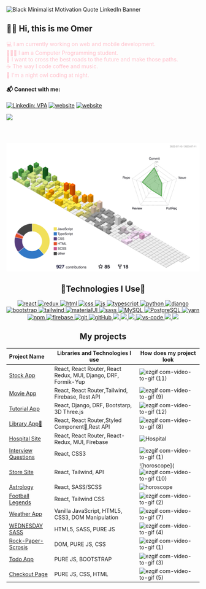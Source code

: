 ![Black Minimalist Motivation Quote LinkedIn Banner](https://github.com/Omeko-FG/backend-practice-DJANGO/assets/119002766/e740b629-5b64-4f12-a771-73d87aea3463)

## 👋🏻 Hi, this is me Omer

<font color="pink">💻  I am currently working on web and mobile development. </font>
</br>
<font color="pink">🧑🏻‍💻 I am a Computer Programming student. </font>
</br>
<font color="pink">🌌 I want to cross the best roads to the future and make those paths. </font>
</br>
<font color="pink">☕ The way I code coffee and music.</font>
</br>
<font color="pink">🌃 I'm a night owl coding at night.</font>

#### 📬 Connect with me:

[![Linkedin: VPA](https://img.shields.io/badge/linkedin-%230077B5.svg?&style=for-the-badge&logo=linkedin&logoColor=white)](https://www.linkedin.com/in/omer-faruk-gurbuz/)
[![website](https://img.shields.io/badge/gmail-f1f2f6.svg?&style=for-the-badge&logo=gmail&logoColor=red)](mailto:gurbuzzomer@gmail.com)
[![website](https://img.shields.io/badge/%20-medium-black?&style=for-the-badge&logoColor=white)](https://medium.com/@omerfarukgrbz)

![](https://komarev.com/ghpvc/?username=Omeko-FG&color=blue&style=for-the-badge)
</br>
</br>
</br>
### 

<div align="center">
<img src="./profile-3d-contrib/profile-season-animate.svg"/>
</div>

###
<h2 align="center">🚀Technologies I Use🚀</h2>
<div align="center">
<p>
<a href="#" target="_blank"> <img src="https://cdn.icon-icons.com/icons2/2415/PNG/512/react_original_wordmark_logo_icon_146375.png" alt="react" width="50"/> </a> 
<a href="#" target="_blank"> <img src="https://user-images.githubusercontent.com/25181517/187896150-cc1dcb12-d490-445c-8e4d-1275cd2388d6.png" alt="redux" width="50"/> </a> 
<a href="#" target="_blank"> <img src="https://www.svgrepo.com/show/353884/html-5.svg" alt="html" height="50"/> </a> 
<a href="#" target="_blank"> <img src="https://www.svgrepo.com/show/303263/css3-logo.svg" alt="css" height="50"/> </a> 
<a href="#" target="_blank"> <img src="https://cdn.icon-icons.com/icons2/2108/PNG/512/javascript_icon_130900.png" alt="js" height="50"/> </a> 
  <a href="#" target="_blank"> <img src="https://user-images.githubusercontent.com/25181517/183890598-19a0ac2d-e88a-4005-a8df-1ee36782fde1.png" alt="typescript" height="50"/> </a>
<a href="#" target="_blank"> <img src="https://www.python.org/static/img/python-logo.png" alt="python" width="150"/> </a>  
<a href="#" target="_blank"> <img src="https://cdn.icon-icons.com/icons2/2415/PNG/512/django_plain_logo_icon_146558.png" alt="django" height="60"/> </a> 
<a href="#" target="_blank"> <img src="https://user-images.githubusercontent.com/25181517/183898054-b3d693d4-dafb-4808-a509-bab54cf5de34.png" alt="bootstrap" height="50"/> </a> 
<a href="#" target="_blank"> <img src="https://user-images.githubusercontent.com/25181517/202896760-337261ed-ee92-4979-84c4-d4b829c7355d.png" alt="tailwind" height="50"/> </a> 
<a href="#" target="_blank"> <img src="https://user-images.githubusercontent.com/25181517/189716630-fe6c084c-6c66-43af-aa49-64c8aea4a5c2.png" alt="materialUI" height="50"/> </a> 
<a href="#" target="_blank"> <img src="https://user-images.githubusercontent.com/25181517/192158956-48192682-23d5-4bfc-9dfb-6511ade346bc.png" alt="sass" height="50"/> </a> 
<a href="#" target="_blank"> <img src="https://cdn.icon-icons.com/icons2/2415/PNG/512/mysql_original_wordmark_logo_icon_146417.png" alt="MySQL" height="50"/> </a> 
<a href="#" target="_blank"> <img src="https://www.vectorlogo.zone/logos/postgresql/postgresql-ar21.svg" alt="PostgreSQL" height="50"/> </a> 
<a href="#" target="_blank"> <img src="https://user-images.githubusercontent.com/25181517/183049794-a3dfaddd-22ee-4ffe-b0b4-549ccd4879f9.png" alt="yarn" height="50"/> </a>
<a href="#" target="_blank"> <img src="https://user-images.githubusercontent.com/25181517/121401671-49102800-c959-11eb-9f6f-74d49a5e1774.png" alt="npm" height="60"/> </a> 
<a href="#" target="_blank"> <img src="https://user-images.githubusercontent.com/25181517/189716855-2c69ca7a-5149-4647-936d-780610911353.png" alt="firebase" height="50"/> </a> 
<a href="#" target="_blank"> <img src="https://www.vectorlogo.zone/logos/git-scm/git-scm-icon.svg" alt="git" height="50"/> </a> 
<a href="#" target="_blank"> <img src="https://www.svgrepo.com/show/349375/github.svg" alt="gitHub" height="50"/> </a>
<a href="#" target="_blank"> <img src="https://user-images.githubusercontent.com/25181517/117207330-263ba280-adf4-11eb-9b97-0ac5b40bc3be.png" height="45"/> </a>
<a href="#" target="_blank"> <img src="https://user-images.githubusercontent.com/25181517/192109061-e138ca71-337c-4019-8d42-4792fdaa7128.png" height="45"/> </a>
<a href="#" target="_blank"> <img src="https://user-images.githubusercontent.com/68279555/200387386-276c709f-380b-46cc-81fd-f292985927a8.png" height="45"/> </a>
<a href="#" target="_blank"> <img src="https://user-images.githubusercontent.com/25181517/192108891-d86b6220-e232-423a-bf5f-90903e6887c3.png" alt="vs-code" height="50"/> </a> 
<a href="#" target="_blank"> <img src="https://user-images.githubusercontent.com/25181517/183912952-83784e94-629d-4c34-a961-ae2ae795b662.png" height="40"/> </a>
<a href="#" target="_blank"> <img src="https://www.svgrepo.com/show/354354/slack-icon.svg" height="45"/> </a>
   


</p>
<!--<div  align="center"> <img src="https://raw.githubusercontent.com/scriptex/github-contributions-snake/snake/github-contribution-grid-snake.svg" /></div>-->



## My projects
  Project Name       |Libraries and Technologies I use     |How does my project look   
:-------------------------|-------------------------|-------------------------
[Stock App](https://github.com/Omeko-FG/StokApp-DJANGO-REACT-MUI-etc.)| React, React Router, React Redux, MUI, Django, DRF, Formik-Yup|![ezgif com-video-to-gif (11)](https://github.com/Omeko-FG/StokApp-DJANGO-REACT-MUI-etc./assets/119002766/ca4c1360-ce18-4631-8628-775bc59470ef)
[Movie App](https://github.com/Omeko-FG/movie-site-REACT-TAILWIND-FIREBASE)| React, React Router,Tailwind, Firebase, Rest API|![ezgif com-video-to-gif (9)](https://github.com/Omeko-FG/movie-site-react/assets/119002766/967c6f22-710b-4773-8a5e-f73daca48187)
[Tutorial App ](https://github.com/Omeko-FG/Tutorial-app-REACT-DJANGO-3D)|  React, Django, DRF, Bootstarp, 3D Three.js|![ezgif com-video-to-gif (12)](https://github.com/Omeko-FG/Tutorial-app-REACT-DJANGO-3D/assets/119002766/11940931-895e-4505-8002-92a80a5f96c1)
[Library App💅](https://github.com/Omeko-FG/library-app-REACT-STYLED-COM)| React, React Router,Styled Component💅,Rest API|![ezgif com-video-to-gif (8)](https://github.com/Omeko-FG/library-app-REACT-STYLED-COM./assets/119002766/7892247c-55be-4139-9550-5441c1d203f2)
[Hospital Site ](https://github.com/Omeko-FG/hospital-site-REACT-MUI-FIREBASE)| React, React Router, React-Redux, MUI, Firebase|![Hospital](https://user-images.githubusercontent.com/119002766/248254324-47c92120-751d-466f-8012-f043bed65c38.gif)
[Interview Questions](https://github.com/Omeko-FG/interwiev-project-react)| React, CSS3 |![ezgif com-video-to-gif (1)](https://github.com/Omeko-FG/interwiev-project-react/assets/119002766/72cb7803-3a16-42ac-960e-27aface74477)
[Store Site](https://github.com/Omeko-FG/Store-app-REACT-STYLED-COM.--API)| React, Tailwind, API |![horoscope](![ezgif com-video-to-gif (10)](https://github.com/Omeko-FG/Store-app-REACT-STYLED-COM.--API/assets/119002766/664eb951-087a-4f79-9e05-b58b16ae73a8)
[Astrology](https://github.com/Omeko-FG/horoscope-info)| React, SASS/SCSS |![horoscope](https://user-images.githubusercontent.com/118957608/221441522-db0dafdc-72aa-4b9f-bcde-6ed65950da1c.gif)
[Football Legends](https://github.com/Omeko-FG/football-legends-react)| React, Tailwind CSS |![ezgif com-video-to-gif (2)](https://github.com/Omeko-FG/football-legends-REACT/assets/119002766/e79e5b15-7567-4683-85ae-67c66cbfac13)
[Weather App](https://github.com/Omeko-FG/Weather-Forecast-PURE-JS)| Vanilla JavaScript, HTML5, CSS3, DOM Manipulation |![ezgif com-video-to-gif (7)](https://github.com/Omeko-FG/Weather-Forecast-PURE-JS/assets/119002766/c467b671-e7c4-4c46-a734-e2b405d4985c)
[WEDNESDAY SASS ](https://github.com/Omeko-FG/wednasday-sass)|  HTML5, SASS, PURE JS|![ezgif com-video-to-gif (4)](https://github.com/Omeko-FG/wednasday-SASS-SCSS/assets/119002766/2e58adc0-e394-4bb0-9424-71ec06782103)
[Rock-Paper-Scrosis](https://github.com/Omeko-FG/rock-paper-scrosis-PURE-JS-CSS)|  DOM, PURE JS, CSS|![ezgif com-video-to-gif (1)](https://github.com/Omeko-FG/rock-paper-scrosis-PURE-JS-CSS/assets/119002766/d2180e03-6733-40a5-b274-2a618d9a6644)
[Todo App ](https://github.com/Omeko-FG/to-do-list-app--PUREJS-BOOTSTARP)|  PURE JS, BOOTSTRAP|![ezgif com-video-to-gif (3)](https://github.com/Omeko-FG/to-do-app-2/assets/119002766/966577fa-a71a-4f84-9e72-b440938cd576)
[Checkout Page ](https://github.com/Omeko-FG/Checkout-Page-PURE-JS-CSS)|  PURE JS, CSS, HTML|![ezgif com-video-to-gif (5)](https://github.com/Omeko-FG/Checkout-Page-PURE-JS-CSS/assets/119002766/2baa8f0d-beec-444c-9cd0-dbbb939e355a)





<img
     src="https://github-readme-stats.vercel.app/api?username=Omeko-FG&theme=red-green"
     alt=""
     /> </br></br></br>
<img
     src="https://github-readme-stats.vercel.app/api/top-langs/?username=Omeko-FG&theme=dark-green"
     alt=""
     /> <br/>
</div>
